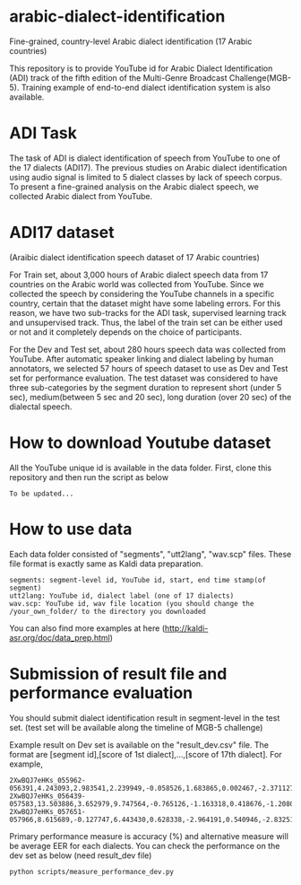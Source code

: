# arabic-dialect-identification
Fine-grained, country-level Arabic dialect identification (17 Arabic countries)

This repository is to provide YouTube id for Arabic Dialect Identification (ADI) track of the fifth edition of the Multi-Genre Broadcast Challenge(MGB-5). Training example of end-to-end dialect identification system is also available.

# ADI Task 
The task of ADI is dialect identification of speech from YouTube to one of the 17 dialects (ADI17). 
The previous studies on Arabic dialect identification using audio signal is limited to 5 dialect classes by lack of speech corpus. 
To present a fine-grained analysis on the Arabic dialect speech, we collected Arabic dialect from YouTube.

# ADI17 dataset 
(Araibic dialect identification speech dataset of 17 Arabic countries) 

For Train set, about 3,000 hours of Arabic dialect speech data from 17 countries on the Arabic world was collected from YouTube. Since we collected the speech by considering the YouTube channels in a specific country, certain that the dataset might have some labeling errors. For this reason, we have two sub-tracks for the ADI task, supervised learning track and unsupervised track. Thus, the label of the train set can be either used or not and it completely depends on the choice of participants.

For the Dev and Test set, about 280 hours speech data was collected from YouTube. After automatic speaker linking and dialect labeling by human annotators, we selected 57 hours of speech dataset to use as Dev and Test set for performance evaluation. The test dataset was considered to have three sub-categories by the segment duration to represent short (under 5 sec), medium(between 5 sec and 20 sec), long duration (over 20 sec) of the dialectal speech.

# How to download Youtube dataset
All the YouTube unique id is available in the data folder.
First, clone this repository and then run the script as below

    To be updated...

# How to use data
Each data folder consisted of "segments", "utt2lang", "wav.scp" files. These file format is exactly same as Kaldi data preparation.

    segments: segment-level id, YouTube id, start, end time stamp(of segment)
    utt2lang: YouTube id, dialect label (one of 17 dialects)
    wav.scp: YouTube id, wav file location (you should change the /your_own_folder/ to the directory you downloaded

You can also find more examples at here (http://kaldi-asr.org/doc/data_prep.html)

# Submission of result file and performance evaluation
You should submit dialect identification result in segment-level in the test set. (test set will be available along the timeline of MGB-5 challenge)

Example result on Dev set is available on the "result_dev.csv" file. The format are [segment id],[score of 1st dialect],...,[score of 17th dialect]. For example, 

    2XwBQJ7eHKs_055962-056391,4.243093,2.983541,2.239949,-0.058526,1.683865,0.002467,-2.371127,0.408665,0.663196,2.114708,0.014819,-0.584736,-1.905150,1.190056,-3.855960,-2.962667,-2.493101
    2XwBQJ7eHKs_056439-057583,13.503886,3.652979,9.747564,-0.765126,-1.163318,0.418676,-1.208075,-4.580471,-0.301157,4.584138,-3.774289,-5.396653,-8.809785,-0.212593,0.556646,4.696869,-8.873792
    2XwBQJ7eHKs_057651-057966,8.615689,-0.127747,6.443430,0.628338,-2.964191,0.540946,-2.832511,-0.427691,1.458990,2.927631,-3.526300,1.207520,-2.909723,-4.378843,0.685941,-1.413409,-6.319705


Primary performance measure is accuracy (%) and alternative measure will be average EER for each dialects.
You can check the performance on the dev set as below (need result_dev file)
    
    python scripts/measure_performance_dev.py


